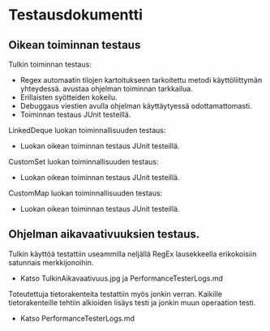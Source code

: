 # Testausdokumentti

## Oikean toiminnan testaus

Tulkin toiminnan testaus:
- Regex automaatin tilojen kartoitukseen tarkoitettu metodi käyttöliittymän yhteydessä.
avustaa ohjelman toiminnan tarkkailua.
- Erillaisten syötteiden kokeilu.
- Debuggaus viestien avulla ohjelman käyttäytyessä odottamattomasti.
- Toiminnan testaus JUnit testeillä.

LinkedDeque luokan toiminnallisuuden testaus:
- Luokan oikean toiminnan testaus JUnit testeillä.

CustomSet luokan toiminnallisuuden testaus:
- Luokan oikean toiminnan testaus JUnit testeillä.

CustomMap luokan toiminnallisuuden testaus:
- Luokan oikean toiminnan testaus JUnit testeillä.

## Ohjelman aikavaativuuksien testaus.

Tulkin käyttöä testattiin useammilla neljällä RegEx lausekkeella erikokoisiin 
satunnais merkkijonoihin.
- Katso TulkinAikavaativuus.jpg ja PerformanceTesterLogs.md

Toteutettuja tietorakenteita testattiin myös jonkin verran.
Kaikille tietorakenteille tehtiin alkioiden lisäys testi ja jonkin muun operaation testi.
- Katso PerformanceTesterLogs.md